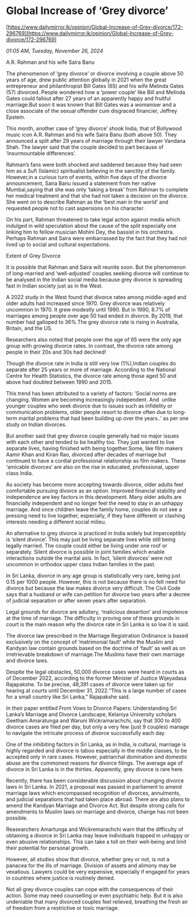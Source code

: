 # Global Increase of ‘Grey divorce’

[https://www.dailymirror.lk/opinion/Global-Increase-of-Grey-divorce/172-296769](https://www.dailymirror.lk/opinion/Global-Increase-of-Grey-divorce/172-296769)

*01:05 AM, Tuesday, November 26, 2024*

A.R. Rahman and his wife Saira Banu

The phenomenon of ‘grey divorce’ or divorce involving a couple above 50 years of age, drew public attention globally in 2021 when the great entrepreneur and philanthropist Bill Gates (65) and his wife Melinda Gates (57) divorced. People wondered how a ‘power couple’ like Bill and Melinda Gates could fallout after 27 years of an apparently happy and fruitful marriage.But soon it was known that Bill Gates was a womaniser and a close associate of the sexual offender cum disgraced financier, Jeffrey Epstein.

This month, another case of ‘grey divorce’ shook India, that of Bollywood music icon A.R. Rahman and his wife Saira Banu (both above 50). They announced a split after 29 years of marriage through their lawyer Vandana Shah. The lawyer said that the couple decided to part because of ‘insurmountable differences’.

Rahman’s fans were both shocked and saddened because they had seen him as a Sufi (Islamic) spiritualist believing in the sanctity of the family. However,in a curious turn of events, within five days of the divorce announcement, Saira Banu issued a statement from her native Mumbai,saying that she was only ‘taking a break’ from Rahman to complete her medical treatment and that she had not taken a decision on the divorce. She went on to describe Rahman as the ‘best man in the world’ and requested people not to cast aspersions on his character.

On his part, Rahman threatened to take legal action against media which indulged in wild speculation about the cause of the split especially one linking him to fellow musician Mohini Dey, the bassist in his orchestra. Perhaps Rahman and Saira were embarrassed by the fact that they had not lived up to social and cultural expectations.

Extent of Grey Divorce

It is possible that Rahman and Saira will reunite soon. But the phenomenon of long-married and ‘well-adjusted’ couples seeking divorce will continue to be analysed in the Indian social media because grey divorce is spreading fast in Indian society just as in the West.

A 2022 study in the West found that divorce rates among middle-aged and older adults had increased since 1970. Grey divorce was relatively uncommon in 1970. It grew modestly until 1990. But in 1990, 8.7% of marriages among people over age 50 had ended in divorce. By 2019, that number had galloped to 36%.The grey divorce rate is rising in Australia, Britain, and the US.

Researchers also noted that people over the age of 65 were the only age group with growing divorce rates. In contrast, the divorce rate among people in their 20s and 30s had declined!

Though the divorce rate in India is still very low (1%),Indian couples do separate after 25 years or more of marriage. According to the National Centre for Health Statistics, the divorce rate among those aged 50 and above had doubled between 1990 and 2015.

This trend has been attributed to a variety of factors: ‘Social norms are changing. Women are becoming increasingly independent. And  unlike younger couples who seek divorce due to issues such as infidelity or communication problems, older people resort to divorce often due to long-term marital problems that had been building up over the years..’ as per one study on Indian divorces.

But another said that grey divorce couple generally had no major issues with each other and tended to be healthy too. They just wanted to live separate lives, having finished with being together.Some, like film makers Aamir Khan and Kiran Rao, divorced after decades of marriage but continued to have a cordial professional relationship as film makers. These ‘amicable divorces’ are also on the rise in educated, professional, upper class India.

As society has become more accepting towards divorce, older adults feel comfortable pursuing divorce as an option. Improved financial stability and independence are key factors in this development. Many older adults are financially independent and no longer feel the need to stay in an unhappy marriage. And once children leave the family home, couples do not see a pressing need to live together, especially, if they have different or clashing interests needing a different social milieu.

An alternative to grey divorce is practiced in India widely but imperceptibly is ‘silent divorce’. This may just be living separate lives while still being legally married. The couple could either be living under one roof or separately. Silent divorce is possible in joint families which enable interactions outside the marital axis. In fact, ’silent divorces’ were not uncommon in orthodox upper class Indian families in the past.

In Sri Lanka, divorce in any age group is statistically very rare, being just 0.15 per 1000 people. However, this is not because there is no felt need for divorce but because the law makes divorce very difficult. The Civil Code says that a husband or wife can petition for divorce two years after a decree of judicial separation or after seven years after separation.

Legal grounds for divorce are adultery, ‘malicious desertion’ and impotence at the time of marriage. The difficulty in proving one of these grounds in court is the main reason why the divorce rate in Sri Lanka is so low it is said.

The divorce law prescribed in the Marriage Registration Ordinance is based exclusively on the concept of ‘matrimonial fault’ while the Muslim and Kandyan law contain grounds based on the doctrine of ‘fault’ as well as on irretrievable breakdown of marriage.The Muslims have their own marriage and divorce laws.

Despite the legal obstacles, 50,000 divorce cases were heard in courts as of December 2022, according to the former Minister of Justice Wijeyadasa Rajapakshe. To be precise, 48,391 cases of divorce were taken up for hearing at courts until December 31, 2022.“This is a large number of cases for a small country like Sri Lanka,” Rajapakshe said.

In their paper entitled From Vows to Divorce Papers: Understanding Sri Lanka’s Marriage and Divorce Landscape, Kelaniya University scholars Geethani Amaratunga and Waruni Wickramarachchi, say that 300 to 400 divorce cases are filed per day, but only a very few (just 9 couples) manage to navigate the intricate process of divorce successfully each day.

One of the inhibiting factors in Sri Lanka, as in India, is cultural, marriage is highly regarded and divorce is taboo especially in the middle classes, to be accepted only in rare cases. However, patriarchal domination and domestic abuse are the commonest reasons for divorce filings. The average age of divorce in Sri Lanka is in the thirties. Apparently, grey divorce is rare here.

Recently, there has been considerable discussion about changing divorce laws in Sri Lanka. In 2021, a proposal was passed in parliament to amend marriage laws which encompassed recognition of divorces, annulments, and judicial separations that had taken place abroad. There are also plans to amend the Kandyan Marriage and Divorce Act. But despite strong calls for amendments to Muslim laws on marriage and divorce, change has not been possible.

Reasearchers Amartunga and Wickremarachchi warn that the difficulty of obtaining a divorce in Sri Lanka may leave individuals trapped in unhappy or even abusive relationships. This can take a toll on their well-being and limit their potential for personal growth.

However, all studies show that divorce, whether grey or not, is not a panacea for the ills of marriage. Division of assets and alimony may be vexatious. Lawyers could be very expensive, especially if engaged for years in countries where justice is routinely denied.

Not all grey divorce couples can cope with the consequences of their action. Some may need counselling or even psychiatric help. But it is also undeniable that many divorced couples feel relieved, breathing the fresh air of freedom from a restrictive or toxic marriage.

